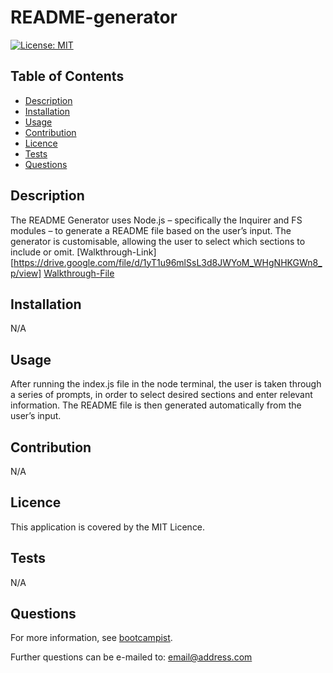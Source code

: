 # README-generator 
[![License: MIT](https://img.shields.io/badge/License-MIT-yellow.svg)](https://opensource.org/licenses/MIT) 

## Table of Contents
* [Description](#Description)
* [Installation](#Installation)
* [Usage](#Usage)
* [Contribution](#Contribution)
* [Licence](#Licence)
* [Tests](#Tests)
* [Questions](#Questions)
 

## Description
 The README Generator uses Node.js – specifically the Inquirer and FS modules – to generate a README file based on the user’s input. The generator is customisable, allowing the user to select which sections to include or omit.
 [Walkthrough-Link][https://drive.google.com/file/d/1yT1u96mlSsL3d8JWYoM_WHgNHKGWn8_p/view] 
 [Walkthrough-File](./walkthrough.webm)

## Installation
 N/A

## Usage
 After running the index.js file in the node terminal, the user is taken through a series of prompts, in order to select desired sections and enter relevant information. The README file is then generated automatically from the user’s input.

## Contribution
 N/A

## Licence
 This application is covered by the MIT Licence.

## Tests
 N/A

## Questions
 For more information, see [bootcampist](https://github.com/bootcampist). 

 Further questions can be e-mailed to: 
[email@address.com](mailto:email@address.com?subject=README-generator)